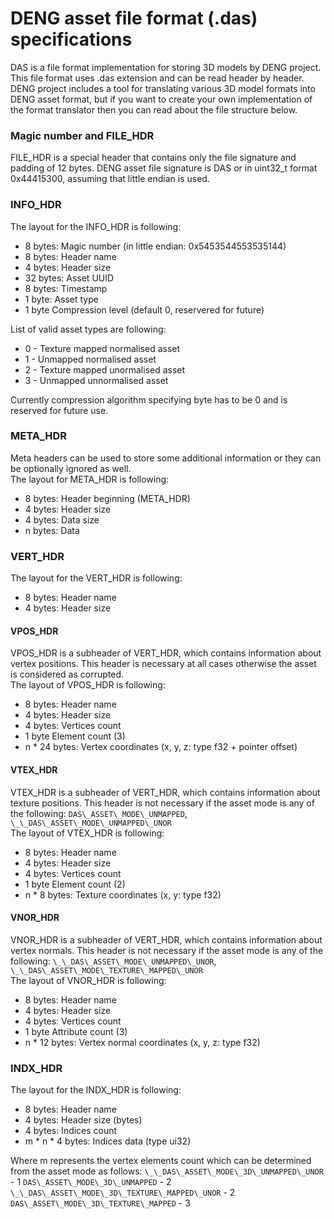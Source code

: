 # DENG asset file format (.das) specifications  
DAS is a file format implementation for storing 3D models by DENG project. 
This file format uses .das extension and can be read header by header. 
DENG project includes a tool for translating various 3D model formats into 
DENG asset format, but if you want to create your own implementation of the 
format translator then you can read about the file structure below.  

### Magic number and FILE\_HDR
FILE\_HDR is a special header that contains only the file signature and padding of 12 bytes.
DENG asset file signature is DAS or in uint32_t format 0x44415300, assuming that little endian 
is used.


### INFO\_HDR  
The layout for the INFO\_HDR is following:  
* 8 bytes: Magic number (in little endian: 0x5453544553535144)
* 8 bytes: Header name  
* 4 bytes: Header size 
* 32 bytes: Asset UUID
* 8 bytes: Timestamp  
* 1 byte: Asset type
* 1 byte Compression level (default 0, reservered for future)

List of valid asset types are following:  
* 0 - Texture mapped normalised asset
* 1 - Unmapped normalised asset
* 2 - Texture mapped unormalised asset
* 3 - Unmapped unnormalised asset  

Currently compression algorithm specifying byte has to be 0 and is reserved for future use.


### META\_HDR
Meta headers can be used to store some additional information
or they can be optionally ignored as well.  
The layout for META\_HDR is following:  
* 8 bytes: Header beginning (META\_HDR)
* 4 bytes: Header size
* 4 bytes: Data size
* n bytes: Data


### VERT\_HDR  
The layout for the VERT\_HDR is following:  
* 8 bytes: Header name  
* 4 bytes: Header size  

#### VPOS\_HDR
VPOS\_HDR is a subheader of VERT\_HDR, which contains information about vertex positions. This header is necessary at 
all cases otherwise the asset is considered as corrupted.  
The layout of VPOS\_HDR is following:  
* 8 bytes: Header name
* 4 bytes: Header size
* 4 bytes: Vertices count  
* 1 byte Element count (3)
* n * 24 bytes: Vertex coordinates (x, y, z: type f32 + pointer offset)

#### VTEX\_HDR
VTEX\_HDR is a subheader of VERT\_HDR, which contains information about texture positions. This header is not necessary if
the asset mode is any of the following: `DAS\_ASSET\_MODE\_UNMAPPED`, `\_\_DAS\_ASSET\_MODE\_UNMAPPED\_UNOR`  
The layout of VTEX\_HDR is following:  
* 8 bytes: Header name  
* 4 bytes: Header size  
* 4 bytes: Vertices count  
* 1 byte Element count (2)
* n * 8 bytes: Texture coordinates (x, y: type f32)  

#### VNOR\_HDR
VNOR\_HDR is a subheader of VERT\_HDR, which contains information about vertex normals. This header is not necessary if
the asset mode is any of the following: `\_\_DAS\_ASSET\_MODE\_UNMAPPED\_UNOR`, `\_\_DAS\_ASSET\_MODE\_TEXTURE\_MAPPED\_UNOR`  
The layout of VNOR\_HDR is following:  
* 8 bytes: Header name  
* 4 bytes: Header size  
* 4 bytes: Vertices count  
* 1 byte Attribute count (3)
* n * 12 bytes: Vertex normal coordinates (x, y, z: type f32)

### INDX\_HDR  
The layout for the INDX\_HDR is following:  
* 8 bytes: Header name  
* 4 bytes: Header size (bytes)  
* 4 bytes: Indices count  
* m * n * 4 bytes: Indices data (type ui32)  

Where m represents the vertex elements count which can be determined from the asset mode as follows:
`\_\_DAS\_ASSET\_MODE\_3D\_UNMAPPED\_UNOR` - 1
`DAS\_ASSET\_MODE\_3D\_UNMAPPED` - 2
`\_\_DAS\_ASSET\_MODE\_3D\_TEXTURE\_MAPPED\_UNOR` - 2
`DAS\_ASSET\_MODE\_3D\_TEXTURE\_MAPPED` - 3
